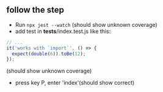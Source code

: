 ## follow the step

* Run `npx jest --watch` (should show unknown coverage)
* add test in <span>__tests__</span>/index.test.js like this:

```js
// ...
it('works with `import`', () => {
  expect(double(6)).toBe(12);
});
```

 (should show unknown coverage)

* press key P, enter 'index'(should show correct)
